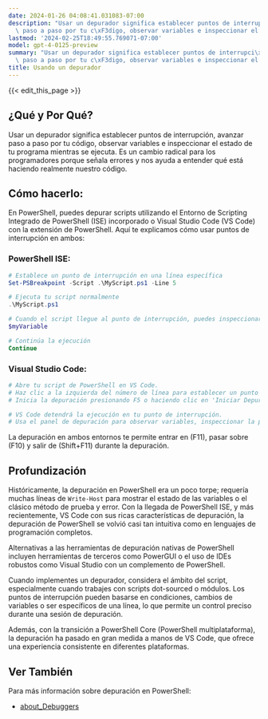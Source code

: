 ```yaml
---
date: 2024-01-26 04:08:41.031083-07:00
description: "Usar un depurador significa establecer puntos de interrupci\xF3n, avanzar\
  \ paso a paso por tu c\xF3digo, observar variables e inspeccionar el estado de tu\u2026"
lastmod: '2024-02-25T18:49:55.769071-07:00'
model: gpt-4-0125-preview
summary: "Usar un depurador significa establecer puntos de interrupci\xF3n, avanzar\
  \ paso a paso por tu c\xF3digo, observar variables e inspeccionar el estado de tu\u2026"
title: Usando un depurador
---
```


{{< edit_this_page >}}

## ¿Qué y Por Qué?
Usar un depurador significa establecer puntos de interrupción, avanzar paso a paso por tu código, observar variables e inspeccionar el estado de tu programa mientras se ejecuta. Es un cambio radical para los programadores porque señala errores y nos ayuda a entender qué está haciendo realmente nuestro código.

## Cómo hacerlo:
En PowerShell, puedes depurar scripts utilizando el Entorno de Scripting Integrado de PowerShell (ISE) incorporado o Visual Studio Code (VS Code) con la extensión de PowerShell. Aquí te explicamos cómo usar puntos de interrupción en ambos:

### PowerShell ISE:
```PowerShell
# Establece un punto de interrupción en una línea específica
Set-PSBreakpoint -Script .\MyScript.ps1 -Line 5

# Ejecuta tu script normalmente
.\MyScript.ps1

# Cuando el script llegue al punto de interrupción, puedes inspeccionar variables
$myVariable

# Continúa la ejecución
Continue
```

### Visual Studio Code:
```PowerShell
# Abre tu script de PowerShell en VS Code.
# Haz clic a la izquierda del número de línea para establecer un punto de interrupción.
# Inicia la depuración presionando F5 o haciendo clic en 'Iniciar Depuración'.

# VS Code detendrá la ejecución en tu punto de interrupción.
# Usa el panel de depuración para observar variables, inspeccionar la pila de llamadas y controlar el flujo.
```

La depuración en ambos entornos te permite entrar en (F11), pasar sobre (F10) y salir de (Shift+F11) durante la depuración.

## Profundización
Históricamente, la depuración en PowerShell era un poco torpe; requería muchas líneas de `Write-Host` para mostrar el estado de las variables o el clásico método de prueba y error. Con la llegada de PowerShell ISE, y más recientemente, VS Code con sus ricas características de depuración, la depuración de PowerShell se volvió casi tan intuitiva como en lenguajes de programación completos.

Alternativas a las herramientas de depuración nativas de PowerShell incluyen herramientas de terceros como PowerGUI o el uso de IDEs robustos como Visual Studio con un complemento de PowerShell.

Cuando implementes un depurador, considera el ámbito del script, especialmente cuando trabajes con scripts dot-sourced o módulos. Los puntos de interrupción pueden basarse en condiciones, cambios de variables o ser específicos de una línea, lo que permite un control preciso durante una sesión de depuración.

Además, con la transición a PowerShell Core (PowerShell multiplataforma), la depuración ha pasado en gran medida a manos de VS Code, que ofrece una experiencia consistente en diferentes plataformas.

## Ver También
Para más información sobre depuración en PowerShell:
- [about_Debuggers](https://docs.microsoft.com/en-us/powershell/module/microsoft.powershell.core/about/about_Debuggers)
